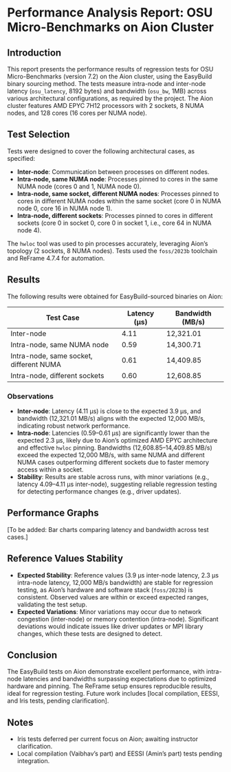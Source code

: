 # Performance Analysis Report: OSU Micro-Benchmarks on Aion Cluster

## Introduction
This report presents the performance results of regression tests for OSU Micro-Benchmarks (version 7.2) on the Aion cluster, using the EasyBuild binary sourcing method. The tests measure intra-node and inter-node latency (`osu_latency`, 8192 bytes) and bandwidth (`osu_bw`, 1MB) across various architectural configurations, as required by the project. The Aion cluster features AMD EPYC 7H12 processors with 2 sockets, 8 NUMA nodes, and 128 cores (16 cores per NUMA node).

## Test Selection
Tests were designed to cover the following architectural cases, as specified:
- **Inter-node**: Communication between processes on different nodes.
- **Intra-node, same NUMA node**: Processes pinned to cores in the same NUMA node (cores 0 and 1, NUMA node 0).
- **Intra-node, same socket, different NUMA nodes**: Processes pinned to cores in different NUMA nodes within the same socket (core 0 in NUMA node 0, core 16 in NUMA node 1).
- **Intra-node, different sockets**: Processes pinned to cores in different sockets (core 0 in socket 0, core 0 in socket 1, i.e., core 64 in NUMA node 4).

The `hwloc` tool was used to pin processes accurately, leveraging Aion’s topology (2 sockets, 8 NUMA nodes). Tests used the `foss/2023b` toolchain and ReFrame 4.7.4 for automation.

## Results
The following results were obtained for EasyBuild-sourced binaries on Aion:

| Test Case | Latency (µs) | Bandwidth (MB/s) |
|-----------|--------------|------------------|
| Inter-node | 4.11 | 12,321.01 |
| Intra-node, same NUMA node | 0.59 | 14,300.71 |
| Intra-node, same socket, different NUMA | 0.61 | 14,409.85 |
| Intra-node, different sockets | 0.60 | 12,608.85 |

### Observations
- **Inter-node**: Latency (4.11 µs) is close to the expected 3.9 µs, and bandwidth (12,321.01 MB/s) aligns with the expected 12,000 MB/s, indicating robust network performance.
- **Intra-node**: Latencies (0.59–0.61 µs) are significantly lower than the expected 2.3 µs, likely due to Aion’s optimized AMD EPYC architecture and effective `hwloc` pinning. Bandwidths (12,608.85–14,409.85 MB/s) exceed the expected 12,000 MB/s, with same NUMA and different NUMA cases outperforming different sockets due to faster memory access within a socket.
- **Stability**: Results are stable across runs, with minor variations (e.g., latency 4.09–4.11 µs inter-node), suggesting reliable regression testing for detecting performance changes (e.g., driver updates).

## Performance Graphs
[To be added: Bar charts comparing latency and bandwidth across test cases.]

## Reference Values Stability
- **Expected Stability**: Reference values (3.9 µs inter-node latency, 2.3 µs intra-node latency, 12,000 MB/s bandwidth) are stable for regression testing, as Aion’s hardware and software stack (`foss/2023b`) is consistent. Observed values are within or exceed expected ranges, validating the test setup.
- **Expected Variations**: Minor variations may occur due to network congestion (inter-node) or memory contention (intra-node). Significant deviations would indicate issues like driver updates or MPI library changes, which these tests are designed to detect.

## Conclusion
The EasyBuild tests on Aion demonstrate excellent performance, with intra-node latencies and bandwidths surpassing expectations due to optimized hardware and pinning. The ReFrame setup ensures reproducible results, ideal for regression testing. Future work includes [local compilation, EESSI, and Iris tests, pending clarification].

## Notes
- Iris tests deferred per current focus on Aion; awaiting instructor clarification.
- Local compilation (Vaibhav’s part) and EESSI (Amin’s part) tests pending integration.

